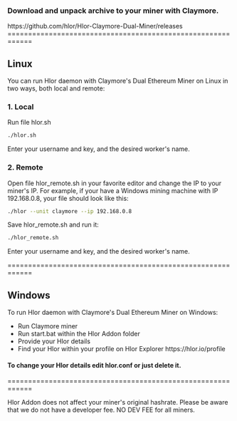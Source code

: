 <h3>Download  and unpack archive to your miner with Claymore. </h3>
https://github.com/hlor/Hlor-Claymore-Dual-Miner/releases
============================================================
<h2>Linux</h2>
<p>You can run Hlor daemon with Claymore's Dual Ethereum Miner on Linux in two ways, both local and remote:</p>
<h3>1. Local</h3>
<p>Run file hlor.sh</p>

```bash
./hlor.sh
```
<p>Enter your username and key, and the desired worker's name. </p>

<h3>2. Remote</h3>
<p>Open file hlor_remote.sh in your favorite editor and change the IP to your miner's IP. For example,
if your have a Windows mining machine with IP 192.168.0.8, your file should look like this:</p>

```bash
./hlor --unit claymore --ip 192.168.0.8
```

<p>Save hlor_remote.sh and run it: </p>

```bash
./hlor_remote.sh
```

<p>Enter your username and key, and the desired worker's name. </p>

============================================================
<h2>Windows</h2>

<p>To run Hlor daemon with Claymore's Dual Ethereum Miner on Windows:</p>
<ul>
<li>Run Claymore miner</li>
<li>Run start.bat within the Hlor Addon folder</li>
<li>Provide your Hlor details</li>
<li>Find your Hlor within your profile on Hlor Explorer https://hlor.io/profile</li>
</ul>
<h4>To change your Hlor details edit hlor.conf or just delete it.</h4>

============================================================

Hlor Addon does not affect your miner's original hashrate. Please be aware that we do not have a developer fee. NO DEV FEE for all miners.


